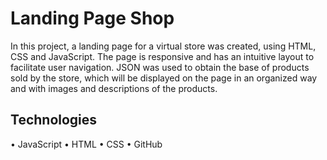 # Landing Page Shop

In this project, a landing page for a virtual store was created, using HTML, CSS and JavaScript. The page is responsive and has an intuitive layout to facilitate user navigation. JSON was used to obtain the base of products sold by the store, which will be displayed on the page in an organized way and with images and descriptions of the products.

## Technologies

•	JavaScript
•	HTML
•	CSS
•	GitHub
